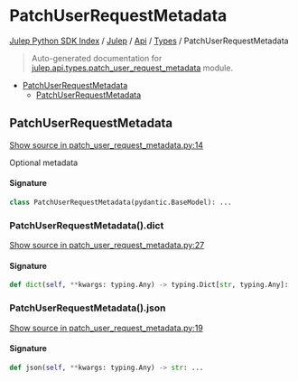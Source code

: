 # PatchUserRequestMetadata

[Julep Python SDK Index](../../../README.md#julep-python-sdk-index) / [Julep](../../index.md#julep) / [Api](../index.md#api) / [Types](./index.md#types) / PatchUserRequestMetadata

> Auto-generated documentation for [julep.api.types.patch_user_request_metadata](../../../../../../../julep/api/types/patch_user_request_metadata.py) module.

- [PatchUserRequestMetadata](#patchuserrequestmetadata)
  - [PatchUserRequestMetadata](#patchuserrequestmetadata-1)

## PatchUserRequestMetadata

[Show source in patch_user_request_metadata.py:14](../../../../../../../julep/api/types/patch_user_request_metadata.py#L14)

Optional metadata

#### Signature

```python
class PatchUserRequestMetadata(pydantic.BaseModel): ...
```

### PatchUserRequestMetadata().dict

[Show source in patch_user_request_metadata.py:27](../../../../../../../julep/api/types/patch_user_request_metadata.py#L27)

#### Signature

```python
def dict(self, **kwargs: typing.Any) -> typing.Dict[str, typing.Any]: ...
```

### PatchUserRequestMetadata().json

[Show source in patch_user_request_metadata.py:19](../../../../../../../julep/api/types/patch_user_request_metadata.py#L19)

#### Signature

```python
def json(self, **kwargs: typing.Any) -> str: ...
```